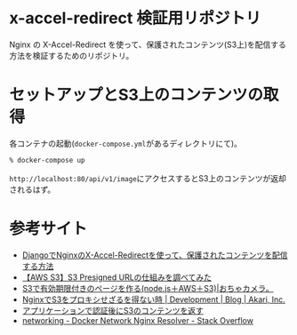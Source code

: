 # x-accel-redirect 検証用リポジトリ
Nginx の X-Accel-Redirect を使って、保護されたコンテンツ(S3上)を配信する方法を検証するためのリポジトリ。

# セットアップとS3上のコンテンツの取得
各コンテナの起動(`docker-compose.yml`があるディレクトリにて)。
```zsh
% docker-compose up
```

`http://localhost:80/api/v1/image`にアクセスするとS3上のコンテンツが返却されるはず。

# 参考サイト
- [DjangoでNginxのX-Accel-Redirectを使って、保護されたコンテンツを配信する方法](https://note.com/shimakaze_soft/n/nbeeeeeef6d8f)
- [【AWS S3】S3 Presigned URLの仕組みを調べてみた](https://qiita.com/tmiki/items/87697d3d3d5330c6fc08)
- [S3で有効期限付きのページを作る(node.js＋AWS＋S3)|おちゃカメラ。 ](https://photo-tea.com/p/s3-expires-page/)
- [NginxでS3をプロキシせざるを得ない時 | Development | Blog | Akari, Inc.](https://www.akariinc.com/ja/blog/development/nginx-proxy-s3)
- [アプリケーションで認証後にS3のコンテンツを返す](https://unching-star.hatenablog.jp/entry/20130222/1361521408)
- [networking - Docker Network Nginx Resolver - Stack Overflow](https://stackoverflow.com/questions/35744650/docker-network-nginx-resolver)
